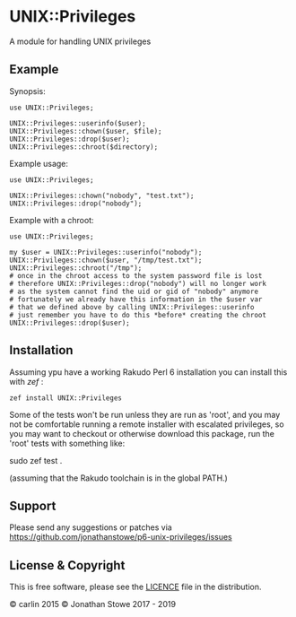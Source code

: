 # UNIX::Privileges #

A module for handling UNIX privileges

## Example ##

Synopsis:

	use UNIX::Privileges;

	UNIX::Privileges::userinfo($user);
	UNIX::Privileges::chown($user, $file);
	UNIX::Privileges::drop($user);
	UNIX::Privileges::chroot($directory);

Example usage:

	use UNIX::Privileges;

	UNIX::Privileges::chown("nobody", "test.txt");
	UNIX::Privileges::drop("nobody");

Example with a chroot:

	use UNIX::Privileges;

	my $user = UNIX::Privileges::userinfo("nobody");
	UNIX::Privileges::chown($user, "/tmp/test.txt");
	UNIX::Privileges::chroot("/tmp");
	# once in the chroot access to the system password file is lost
	# therefore UNIX::Privileges::drop("nobody") will no longer work
	# as the system cannot find the uid or gid of "nobody" anymore
	# fortunately we already have this information in the $user var
	# that we defined above by calling UNIX::Privileges::userinfo
	# just remember you have to do this *before* creating the chroot
	UNIX::Privileges::drop($user);

## Installation

Assuming ypu have a working Rakudo Perl 6 installation you can install
this with *zef* :

    zef install UNIX::Privileges

Some of the tests won't be run unless they are run as 'root', and you
may not be comfortable running a remote installer with escalated
privileges, so you may want to checkout or otherwise download this
package, run the 'root' tests with something like:

   sudo zef test .

(assuming that the Rakudo toolchain is in the global PATH.)


## Support

Please send any suggestions or patches via https://github.com/jonathanstowe/p6-unix-privileges/issues

## License & Copyright

This is free software, please see the [LICENCE](LICENCE) file in the distribution.

© carlin 2015
© Jonathan Stowe 2017 - 2019
